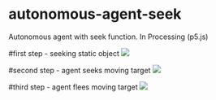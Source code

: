 # autonomous-agent-seek
Autonomous agent with seek function. In Processing (p5.js)

#first step - seeking static object
<img src = "https://media.giphy.com/media/d31wepNxHspTPNNC/giphy.gif"/>

#second step - agent seeks moving target
<img src ="https://media.giphy.com/media/26hitrnZPss9HURXi/giphy.gif"/>

#third step - agent flees moving target
<img src = "https://media.giphy.com/media/3o6Zt31LfjLAwJ6Ey4/giphy.gif"/>
